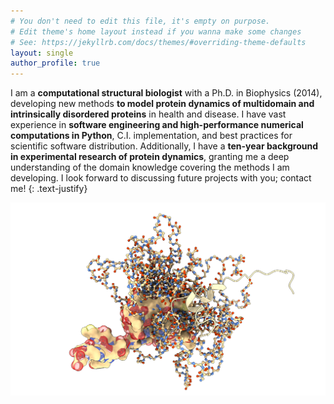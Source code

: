 ```yaml
---
# You don't need to edit this file, it's empty on purpose.
# Edit theme's home layout instead if you wanna make some changes
# See: https://jekyllrb.com/docs/themes/#overriding-theme-defaults
layout: single
author_profile: true
---
```


I am a **computational structural biologist** with a Ph.D. in Biophysics (2014),
developing new methods **to model protein dynamics of multidomain and
intrinsically disordered proteins** in health and disease. I have vast
experience in **software engineering and high-performance numerical computations
in Python**, C.I. implementation, and best practices for scientific software
distribution.  Additionally, I have a **ten-year background in experimental
research of protein dynamics**, granting me a deep understanding of the domain
knowledge covering the methods I am developing.  I look forward to discussing
future projects with you; contact me!
{: .text-justify}

<p style="text-align:center;"><img src="assets/images/idp_ensemble.png" alt="IDP ensemble" style="width:800px;"/></p>
